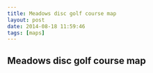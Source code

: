 ```yaml
---
title: Meadows disc golf course map
layout: post
date: 2014-08-18 11:59:46
tags: [maps]
---
```

## Meadows disc golf course map

